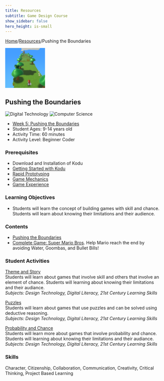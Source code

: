 ```yaml
---
title: Resources
subtitle: Game Design Course
show_sidebar: false
hero_height: is-small
---
```


[Home](..)/[Resources](.)/Pushing the Boundaries

[![](pushing_the_boundaries.png)](https://worlds.kodugamelab.com/world/6SGgz67hJUaI256NPWFpbg==)

## Pushing the Boundaries
![Digital Technology](dt.png) ![Computer Science](cs.png)

* [Week 5: Pushing the Boundaries](PKDesignCourse_WeekFive.pdf)
* Student Ages: 9-14 years old
* Activity Time: 60 minutes
* Activity Level: Beginner Coder

### Prerequisites 
* Download and Installation of Kodu
* [Getting Started with Kodu](getting_started_with_kodu)
* [Rapid Prototyping](rapid_prototyping)
* [Game Mechanics](game_mechanics)
* [Game Experience](game_experience)

### Learning Objectives
* Students will learn the concept of building games with skill and chance. Students will learn about knowing their limitations and their audience.

### Contents
* [Pushing the Boundaries](PKDesignCourse_WeekFive.pdf)<br>
* [Complete Game: Super Mario Bros](https://worlds.kodugamelab.com/world/6SGgz67hJUaI256NPWFpbg==). Help Mario reach the end by avoiding Water, Goombas, and Bullet Bills!

### Student Activities
[Theme and Story](https://kodu.blob.core.windows.net/kodu/Resources/PKDesignCourse_WeekFive.pdf#page=2)<br>
Students will learn about games that involve skill and others that involve an element of chance. Students will learning about knowing their limitations and their audiance.<br>
*Subjects: Design Technology, Digital Literacy, 21st Century Learning Skills*

[Puzzles](https://kodu.blob.core.windows.net/kodu/Resources/PKDesignCourse_WeekFive.pdf#page=5)<br>
Students will learn about games that use puzzles and can be solved using deductive reasoning.<br>
*Subjects: Design Technology, Digital Literacy, 21st Century Learning Skills*

[Probability and Chance](https://kodu.blob.core.windows.net/kodu/Resources/PKDesignCourse_WeekFive.pdf#page=6)<br>
Students will learn more about games that involve probability and chance. Students will learning about knowing their limitations and their audiance.<br>
*Subjects: Design Technology, Digital Literacy, 21st Century Learning Skills*

### Skills
Character,
Citizenship,
Collaboration,
Communication,
Creativity,
Critical Thinking,
Project Based Learning 